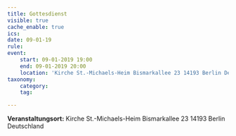 ```yaml
---
title: Gottesdienst
visible: true
cache_enable: true
ics: 
date: 09-01-19
rule: 
event:
	start: 09-01-2019 19:00
	end: 09-01-2019 20:00
	location: 'Kirche St.-Michaels-Heim Bismarkallee 23 14193 Berlin Deutschland'
taxonomy:
	category: 
	tag: 

---
```




**Veranstaltungsort:** Kirche St.-Michaels-Heim
Bismarkallee 23
14193 Berlin
Deutschland

